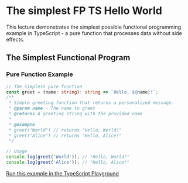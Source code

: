 # The simplest FP TS Hello World

This lecture demonstrates the simplest possible functional programming example in TypeScript - a pure function that processes data without side effects.

## The Simplest Functional Program

### Pure Function Example
```typescript
// The simplest pure function
const greet = (name: string): string => `Hello, ${name}!`;
/**
 * Simple greeting function that returns a personalized message.
 * @param name - The name to greet
 * @returns A greeting string with the provided name
 * 
 * @example
 * greet("World") // returns "Hello, World!"
 * greet("Alice") // returns "Hello, Alice!"
 */

// Usage
console.log(greet('World')); // "Hello, World!"
console.log(greet('Alice')); // "Hello, Alice!"
```

[Run this example in the TypeScript Playground](https://www.typescriptlang.org/play/?&code=//%20The%20simplest%20pure%20functionconst%20greet%20=%20(name:%20string):%20string%20=%3E%20`Hello,%20${name}!`;/**%20*%20Simple%20greeting%20function%20that%20returns%20a%20personalized%20message.%20*%20@param%20name%20-%20The%20name%20to%20greet%20*%20@returns%20A%20greeting%20string%20with%20the%20provided%20name%20*%20%20*%20@example%20*%20greet(%22World%22)%20//%20returns%20%22Hello,%20World!%22%20*%20greet(%22Alice%22)%20//%20returns%20%22Hello,%20Alice!%22%20*///%20Usageconsole.log(greet(%27World%27));%20//%20%22Hello,%20World!%22console.log(greet(%27Alice%27));%20//%20%22Hello,%20Alice!%22#code/PTAEBUAsFNQZwJYFsAOAbacAuoUFcAnWAMzwDsBjLBAezICgK7tQBzI6HAXlAAoyAhkmgAueFgIIyrAJRjsk6aC4A+UAAMAEtDRoaAGlAASAN6DhAXwCE6gNz1gAKkf1Qj0AGVk6WO2icpVlBSSmo6UCxIARwiLEIyOFABXGgCODoBNAQAL2gAE1BhODgBVmgAOld3AAEUAQIhUHNYAFoIGCahWCwaNg4sKtBq2PjEgEE+-2olBUDQAHcESIiOlAIaADcEPPzO4UHB6ugADyEfQb9OXgAiAHUaAjQ865lQEFARggTQa+1dA1A90eeSs1wu-RuYyyFGgLzeYE+31+Oj0hihCBhoKqwHoDjAAFUSmVGMwaBhynpWLxLlheAByIFPOkyGS2eE-P6owEPJ5YpgJMkVSnUiF09Ew5ms9nI-5o6HQUFAA)
